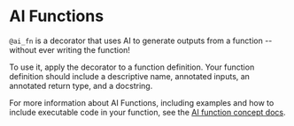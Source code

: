 # AI Functions

`@ai_fn` is a decorator that uses AI to generate outputs from a function -- without ever writing the function!

To use it, apply the decorator to a function definition. Your function definition should include a descriptive name, annotated inputs, an annotated return type, and a docstring. 

For more information about AI Functions, including examples and how to include executable code in your function, see the [AI function concept docs](ai_functions.md).